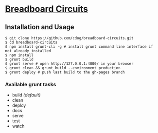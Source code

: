 # [Breadboard Circuits](http://cdog.github.io/breadboard-circuits/)

## Installation and Usage

```
$ git clone https://github.com/cdog/breadboard-circuits.git
$ cd breadboard-circuits
$ npm install grunt-cli -g # install grunt command line interface if not already installed
$ npm install
$ grunt build
$ grunt serve # open http://127.0.0.1:4000/ in your browser
$ grunt clean && grunt build --environment production
$ grunt deploy # push last build to the gh-pages branch
```

### Available grunt tasks

* build _(default)_
* clean
* deploy
* docs
* serve
* test
* watch
